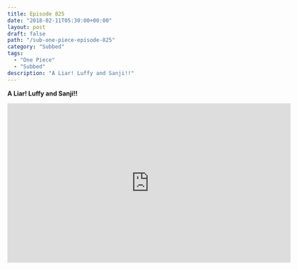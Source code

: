 ```yaml
---
title: Episode 825
date: "2018-02-11T05:30:00+00:00"
layout: post
draft: false
path: "/sub-one-piece-episode-825"
category: "Subbed"
tags:
  - "One Piece"
  - "Subbed"
description: "A Liar! Luffy and Sanji!!"
---
```


**A Liar! Luffy and Sanji!!**

<iframe width="640" height="360" src="https://www.rapidvideo.com/e/G6FRPH5PUG" frameborder="0" marginwidth=0 marginheight=0 scrolling=no allowfullscreen></iframe>

